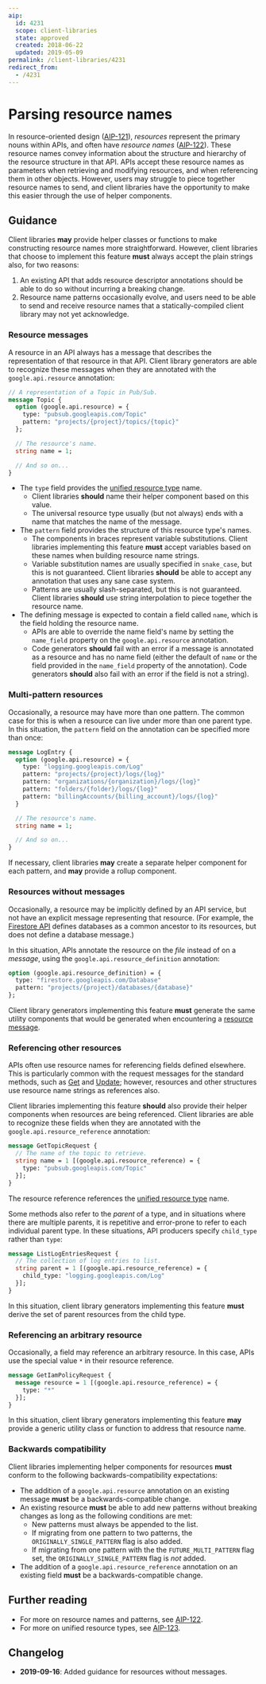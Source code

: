```yaml
---
aip:
  id: 4231
  scope: client-libraries
  state: approved
  created: 2018-06-22
  updated: 2019-05-09
permalink: /client-libraries/4231
redirect_from:
  - /4231
---
```


# Parsing resource names

In resource-oriented design ([AIP-121][]), _resources_ represent the primary
nouns within APIs, and often have _resource names_ ([AIP-122][]). These
resource names convey information about the structure and hierarchy of the
resource structure in that API. APIs accept these resource names as parameters
when retrieving and modifying resources, and when referencing them in other
objects. However, users may struggle to piece together resource names to send,
and client libraries have the opportunity to make this easier through the use
of helper components.

## Guidance

Client libraries **may** provide helper classes or functions to make
constructing resource names more straightforward. However, client libraries
that choose to implement this feature **must** always accept the plain strings
also, for two reasons:

1. An existing API that adds resource descriptor annotations should be able to
   do so without incurring a breaking change.
2. Resource name patterns occasionally evolve, and users need to be able to
   send and receive resource names that a statically-compiled client library
   may not yet acknowledge.

### Resource messages

A resource in an API always has a message that describes the representation of
that resource in that API. Client library generators are able to recognize
these messages when they are annotated with the `google.api.resource`
annotation:

```proto
// A representation of a Topic in Pub/Sub.
message Topic {
  option (google.api.resource) = {
    type: "pubsub.googleapis.com/Topic"
    pattern: "projects/{project}/topics/{topic}"
  };

  // The resource's name.
  string name = 1;

  // And so on...
}
```

- The `type` field provides the [unified resource type][aip-123] name.
  - Client libraries **should** name their helper component based on this
    value.
  - The universal resource type usually (but not always) ends with a name that
    matches the name of the message.
- The `pattern` field provides the structure of this resource type's names.
  - The components in braces represent variable substitutions. Client libraries
    implementing this feature **must** accept variables based on these names
    when building resource name strings.
  - Variable substitution names are usually specified in `snake_case`, but this
    is not guaranteed. Client libraries **should** be able to accept any
    annotation that uses any sane case system.
  - Patterns are usually slash-separated, but this is not guaranteed. Client
    libraries **should** use string interpolation to piece together the
    resource name.
- The defining message is expected to contain a field called `name`, which is
  the field holding the resource name.
  - APIs are able to override the name field's name by setting the `name_field`
    property on the `google.api.resource` annotation.
  - Code generators **should** fail with an error if a message is annotated as
    a resource and has no name field (either the default of `name` or the field
    provided in the `name_field` property of the annotation). Code generators
    **should** also fail with an error if the field is not a string).

### Multi-pattern resources

Occasionally, a resource may have more than one pattern. The common case for
this is when a resource can live under more than one parent type. In this
situation, the `pattern` field on the annotation can be specified more than
once:

```proto
message LogEntry {
  option (google.api.resource) = {
    type: "logging.googleapis.com/Log"
    pattern: "projects/{project}/logs/{log}"
    pattern: "organizations/{organization}/logs/{log}"
    pattern: "folders/{folder}/logs/{log}"
    pattern: "billingAccounts/{billing_account}/logs/{log}"
  }

  // The resource's name.
  string name = 1;

  // And so on...
}
```

If necessary, client libraries **may** create a separate helper component for
each pattern, and **may** provide a rollup component.

### Resources without messages

Occasionally, a resource may be implicitly defined by an API service, but not
have an explicit message representing that resource. (For example, the
[Firestore API][] defines databases as a common ancestor to its resources, but
does not define a database message.)

In this situation, APIs annotate the resource on the _file_ instead of on a
_message_, using the `google.api.resource_definition` annotation:

```proto
option (google.api.resource_definition) = {
  type: "firestore.googleapis.com/Database"
  pattern: "projects/{project}/databases/{database}"
};
```

Client library generators implementing this feature **must** generate the same
utility components that would be generated when encountering a
[resource message](#resource-messages).

### Referencing other resources

APIs often use resource names for referencing fields defined elsewhere. This is
particularly common with the request messages for the standard methods, such as
[Get][aip-131] and [Update][aip-134]; however, resources and other structures
use resource name strings as references also.

Client libraries implementing this feature **should** also provide their helper
components when resources are being referenced. Client libraries are able to
recognize these fields when they are annotated with the
`google.api.resource_reference` annotation:

```proto
message GetTopicRequest {
  // The name of the topic to retrieve.
  string name = 1 [(google.api.resource_reference) = {
    type: "pubsub.googleapis.com/Topic"
  }];
}
```

The resource reference references the [unified resource type][aip-123] name.

Some methods also refer to the _parent_ of a type, and in situations where
there are multiple parents, it is repetitive and error-prone to refer to each
individual parent type. In these situations, API producers specify `child_type`
rather than `type`:

```proto
message ListLogEntriesRequest {
  // The collection of log entries to list.
  string parent = 1 [(google.api.resource_reference) = {
    child_type: "logging.googleapis.com/Log"
  }];
}
```

In this situation, client library generators implementing this feature **must**
derive the set of parent resources from the child type.

### Referencing an arbitrary resource

Occasionally, a field may reference an arbitrary resource. In this case, APIs
use the special value `*` in their resource reference.

```proto
message GetIamPolicyRequest {
  message resource = 1 [(google.api.resource_reference) = {
    type: "*"
  }];
}
```

In this situation, client library generators implementing this feature **may**
provide a generic utility class or function to address that resource name.

### Backwards compatibility

Client libraries implementing helper components for resources **must** conform
to the following backwards-compatibility expectations:

- The addition of a `google.api.resource` annotation on an existing message
  **must** be a backwards-compatible change.
- An existing resource **must** be able to add new patterns without breaking
  changes as long as the following conditions are met:
  - New patterns must always be appended to the list.
  - If migrating from one pattern to two patterns, the
    `ORIGINALLY_SINGLE_PATTERN` flag is also added.
  - If migrating from one pattern with the the `FUTURE_MULTI_PATTERN` flag set,
    the `ORIGINALLY_SINGLE_PATTERN` flag is _not_ added.
- The addition of a `google.api.resource_reference` annotation on an existing
  field **must** be a backwards-compatible change.

## Further reading

- For more on resource names and patterns, see [AIP-122][].
- For more on unified resource types, see [AIP-123][].

## Changelog

- **2019-09-16**: Added guidance for resources without messages.

<!-- prettier-ignore-start -->
[aip-121]: ../0121.md
[aip-122]: ../0122.md
[aip-123]: ../0123.md
[aip-131]: ../0131.md
[aip-134]: ../0134.md
[firestore api]: https://github.com/googleapis/googleapis/tree/master/google/firestore/v1
<!-- prettier-ignore-end -->

